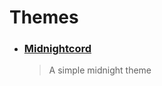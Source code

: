 # Themes

- ### [Midnightcord](https://github.com/HypedDomi/BetterDiscordStuff/tree/main/Themes/Midnightcord "Midnightcord")
    > A simple midnight theme